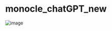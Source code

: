 # monocle_chatGPT_new

![image](https://github.com/gadjodilo83/monocle_chatGPT_new/assets/16428002/98829a02-86dc-4234-9436-dbffa8d5d314)
